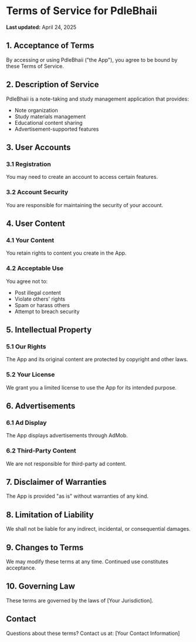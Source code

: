 # Terms of Service for PdleBhaii

**Last updated:** April 24, 2025

## 1. Acceptance of Terms

By accessing or using PdleBhaii ("the App"), you agree to be bound by these Terms of Service.

## 2. Description of Service

PdleBhaii is a note-taking and study management application that provides:
- Note organization
- Study materials management
- Educational content sharing
- Advertisement-supported features

## 3. User Accounts

### 3.1 Registration
You may need to create an account to access certain features.

### 3.2 Account Security
You are responsible for maintaining the security of your account.

## 4. User Content

### 4.1 Your Content
You retain rights to content you create in the App.

### 4.2 Acceptable Use
You agree not to:
- Post illegal content
- Violate others' rights
- Spam or harass others
- Attempt to breach security

## 5. Intellectual Property

### 5.1 Our Rights
The App and its original content are protected by copyright and other laws.

### 5.2 Your License
We grant you a limited license to use the App for its intended purpose.

## 6. Advertisements

### 6.1 Ad Display
The App displays advertisements through AdMob.

### 6.2 Third-Party Content
We are not responsible for third-party ad content.

## 7. Disclaimer of Warranties

The App is provided "as is" without warranties of any kind.

## 8. Limitation of Liability

We shall not be liable for any indirect, incidental, or consequential damages.

## 9. Changes to Terms

We may modify these terms at any time. Continued use constitutes acceptance.

## 10. Governing Law

These terms are governed by the laws of [Your Jurisdiction].

## Contact

Questions about these terms? Contact us at:
[Your Contact Information]
